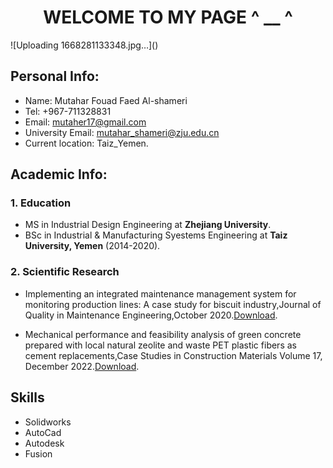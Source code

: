 <h1 align = center> WELCOME TO MY PAGE ^ __ ^</h1>
![Uploading 1668281133348.jpg…]()

## Personal Info:
- Name: Mutahar Fouad Faed Al-shameri 
- Tel: +967-711328831
- Email: mutaher17@gmail.com
- University Email: mutahar_shameri@zju.edu.cn
- Current location: Taiz_Yemen.


 ## Academic Info:
 ### 1. Education
- MS in Industrial Design Engineering at **Zhejiang University**.
- BSc in Industrial & Manufacturing Syestems Engineering at **Taiz University, Yemen** (2014-2020).

###  2. Scientific Research
- Implementing an integrated maintenance management system for monitoring production lines: A case study for biscuit industry,Journal of Quality in Maintenance Engineering,October 2020.[Download](https://doi.org/10.1108/JQME-06-2020-0049).
    
- Mechanical performance and feasibility analysis of green concrete prepared with local natural zeolite and waste PET plastic fibers as cement replacements,Case Studies in Construction Materials Volume 17, December 2022.[Download](https://doi.org/10.1016/j.cscm.2022.e01256).


## Skills
 - Solidworks 
 - AutoCad
 - Autodesk
 - Fusion
> 

